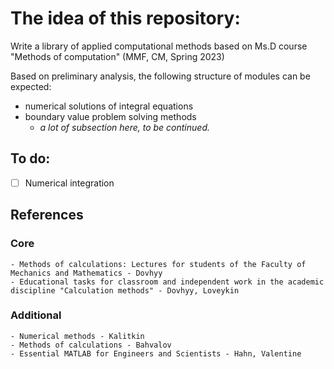# The idea of this repository:

Write a library of applied computational methods based on Ms.D course "Methods of computation" (MMF, CM, Spring 2023)

Based on preliminary analysis, the following structure of modules can be expected:
- numerical solutions of integral equations
- boundary value problem solving methods
    - *a lot of subsection here, to be continued.*

## To do:
- [ ] Numerical integration

## References

### Core
    - Methods of calculations: Lectures for students of the Faculty of Mechanics and Mathematics - Dovhyy
    - Educational tasks for classroom and independent work in the academic discipline "Calculation methods" - Dovhyy, Loveykin

### Additional
    - Numerical methods - Kalitkin
    - Methods of calculations - Bahvalov
    - Essential MATLAB for Engineers and Scientists - Hahn, Valentine